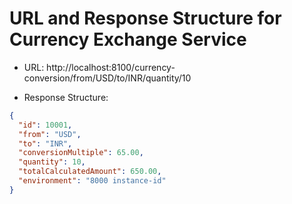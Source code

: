 # URL and Response Structure for Currency Exchange Service

+ URL:
  http://localhost:8100/currency-conversion/from/USD/to/INR/quantity/10

+ Response Structure:
```json
{
  "id": 10001,
  "from": "USD",
  "to": "INR",
  "conversionMultiple": 65.00,
  "quantity": 10,
  "totalCalculatedAmount": 650.00,
  "environment": "8000 instance-id"
}
```